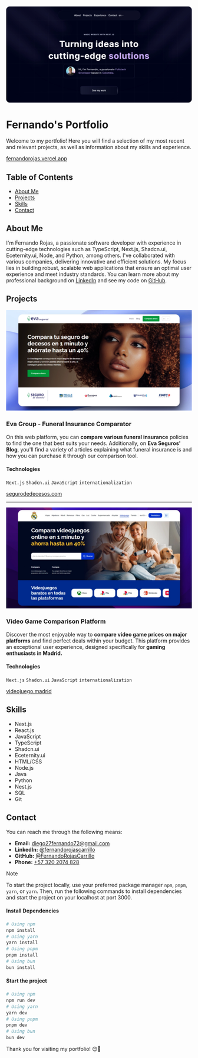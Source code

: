 ![portfolio screenshot](./public/readme/hero.webp)

# Fernando's Portfolio

Welcome to my portfolio! Here you will find a selection of my most recent and relevant projects, as well as information about my skills and experience.

[fernandorojas.vercel.app](https://fernandorojas.vercel.app/)

## Table of Contents

- [About Me](#about-me)
- [Projects](#projects)
- [Skills](#skills)
- [Contact](#contact)

## About Me

I'm Fernando Rojas, a passionate software developer with experience in cutting-edge technologies such as TypeScript, Next.js, Shadcn.ui, Eceternity.ui, Node, and Python, among others. I've collaborated with various companies, delivering innovative and efficient solutions. My focus lies in building robust, scalable web applications that ensure an optimal user experience and meet industry standards. You can learn more about my professional background on [LinkedIn](https://www.linkedin.com/in/fernandorojascarrillo/) and see my code on [GitHub](https://github.com/FernandoRojasCarrillo).


## Projects

![portfolio screenshot](./public/readme/decesos.webp)

### **Eva Group - Funeral Insurance Comparator**

On this web platform, you can **compare various funeral insurance** policies to find the one that best suits your needs. Additionally, on **Eva Seguros' Blog**, you'll find a variety of articles explaining what funeral insurance is and how you can purchase it through our comparison tool.

#### Technologies

`Next.js`
`Shadcn.ui`
`JavaScript`
`internationalization`

[segurodedecesos.com](https://www.segurodedecesos.com/)

---

![portfolio screenshot](./public/readme/madrid.webp)

### **Video Game Comparison Platform**

Discover the most enjoyable way to **compare video game prices on major platforms** and find perfect deals within your budget. This platform provides an exceptional user experience, designed specifically for **gaming enthusiasts in Madrid.**

#### Technologies

`Next.js`
`Shadcn.ui`
`JavaScript`
`internationalization`

[videojuego.madrid](https://www.videojuego.madrid/)


## Skills

* Next.js
* React.js
* JavaScript
* TypeScript
* Shadcn.ui
* Eceternity.ui
* HTML/CSS
* Node.js
* Java
* Python
* Nest.js
* SQL
* Git


## Contact

You can reach me through the following means:

- **Email:** [diego27fernando72@gmail.com](mailto:diego27fernando72@gmail.com)
- **LinkedIn:** [@fernandorojascarrillo](https://www.linkedin.com/in/fernandorojascarrillo/)
- **GitHub:** [@FernandoRojasCarrillo](https://github.com/FernandoRojasCarrillo)
- **Phone:** [+57 320 2074 828](https://wa.me/573202074828)


> [!NOTE]
> To start the project locally, use your preferred package manager `npm`, `pnpm`, `yarn`, or `yarn`. Then, run the following commands to install dependencies and start the project on your localhost at port 3000.

#### Install Dependencies
```bash
# Using npm
npm install
# Using yarn
yarn install
# Using pnpm
pnpm install
# Using bun
bun install
```

#### Start the project
```bash
# Using npm
npm run dev
# Using yarn
yarn dev
# Using pnpm
pnpm dev
# Using bun
bun dev
```


Thank you for visiting my portfolio! 😊👋
